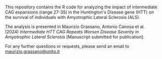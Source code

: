 This repository contains the R code for analyzing the impact of intermediate CAG expansions (range 27-35) in the Huntington's Disease gene (HTT) on the survival of individuals with Amyotrophic Lateral Sclerosis (ALS).

The analysis is presented in Maurizio Grassano, Antonio Canosa et al. (2024) *Intermediate HTT CAG Repeats Worsen Disease Severity in Amyotrophic Lateral Sclerosis* [Manuscript submitted for publication].

For any further questions or requests, please send an email to maurizio.grassano@unito.it
